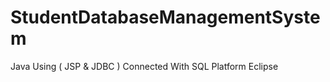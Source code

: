 # StudentDatabaseManagementSystem
Java Using ( JSP &amp; JDBC ) Connected With SQL Platform Eclipse 
